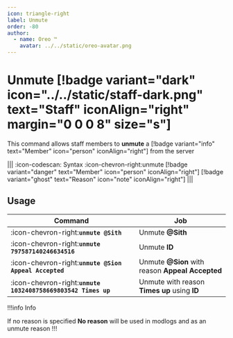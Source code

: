 ```yaml
---
icon: triangle-right
label: Unmute
order: -80
author:
  - name: Oreo ™
    avatar: ../../static/oreo-avatar.png
---
```


# Unmute [!badge variant="dark" icon="../../static/staff-dark.png" text="Staff" iconAlign="right" margin="0 0 0 8" size="s"]

This command allows staff members to **unmute** a [!badge variant="info" text="Member" icon="person" iconAlign="right"] from the server

||| :icon-codescan: Syntax
:icon-chevron-right:unmute [!badge variant="danger" text="Member" icon="person" iconAlign="right"] [!badge variant="ghost" text="Reason" icon="note" iconAlign="right"]
|||

## Usage

| Command                                                       | Job                                              |
| ------------------------------------------------------------- | ------------------------------------------------ |
| :icon-chevron-right:**`unmute @Sith`**                        | Unmute **@Sith**                                 |
| :icon-chevron-right:**`unmute 797587140246634516`**           | Unmute **ID**                                    |
| :icon-chevron-right:**`unmute @Sion Appeal Accepted`**        | Unmute **@Sion** with reason **Appeal Accepted** |
| :icon-chevron-right:**`unmute 1032408758669803542 Times up`** | Unmute with reason **Times up** using **ID**     |

!!!info Info

If no reason is specified **No reason** will be used in modlogs and as an unmute reason
!!!
